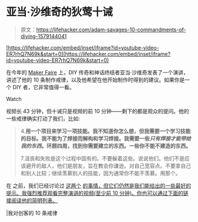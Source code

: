 # 亚当·沙维奇的狄莺十诫

> 原文：<https://lifehacker.com/adam-savages-10-commandments-of-diying-1579144041>

 [https://lifehacker.com/embed/inset/iframe?id=youtube-video-ER7rhQ7N69k&start=0](https://lifehacker.com/embed/inset/iframe?id=youtube-video-ER7rhQ7N69k&start=0) 

在今年的 [Maker Faire](http://makerfaire.com/) 上，DIY 传奇和神话终结者亚当·沙维奇发表了一个演讲，讲述了他的 10 条制作戒律，以及他希望在他开始制作时得到的建议。如果你是一个 DIY 者，它非常值得一看。

Watch

视频长 43 分钟，但十诫只是视频的前 10 分钟——剩下的都是观众的提问。他的一些戒律确实打动了我们，比如:

> 4.**用一个项目来学习一项技能。我不知道你怎么想，但我需要一个学习技能的目标。我不能为了焊接而解构和学习焊接。我需要一些*只有焊接才能带给我的东西*。环顾四周，找到你需要建立的东西。一些你不能不建造的东西。**
> 
> 7.沮丧和失败是这个过程中固有的。不要躲着这些。说说他们。他们不是应该避开的敌人，他们是朋友，旨在教会你谦逊。对自己宽容点。不要拿自己和别人比较；继续羡慕别人的技能，因为通常你不能不羡慕。用那个。

在 之前，我们已经讨论过 [这两个](https://lifehacker.com/how-to-stick-with-it-when-youre-learning-something-new-5994125) [的事情，但它们仍然是我们能给出的一些最好的提示。我强烈推荐观看完整演讲的视频(至少前 10 分钟)。你也可以通过下面的链接阅读他的简明列表。](http://lifehacker.com/how-to-get-over-the-i-suck-barrier-when-learning-a-ne-5914207)

|我对创客的 10 条戒律